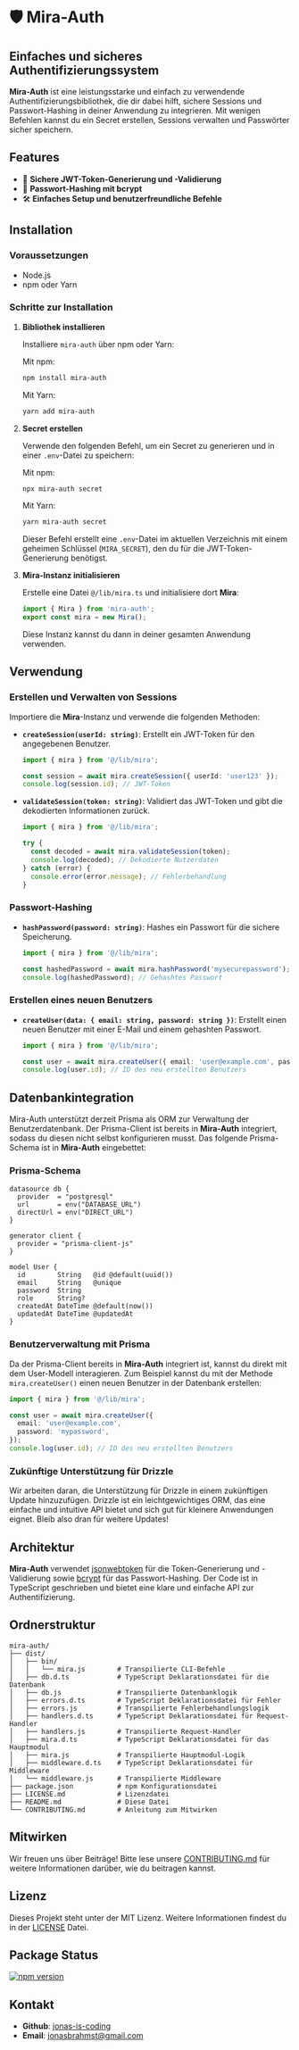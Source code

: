 # 🛡️ Mira-Auth

## Einfaches und sicheres Authentifizierungssystem

**Mira-Auth** ist eine leistungsstarke und einfach zu verwendende Authentifizierungsbibliothek, die dir dabei hilft, sichere Sessions und Passwort-Hashing in deiner Anwendung zu integrieren. Mit wenigen Befehlen kannst du ein Secret erstellen, Sessions verwalten und Passwörter sicher speichern.

## Features

- 🌟 **Sichere JWT-Token-Generierung und -Validierung**
- 🔐 **Passwort-Hashing mit bcrypt**
- 🛠️ **Einfaches Setup und benutzerfreundliche Befehle**

## Installation

### Voraussetzungen

- Node.js
- npm oder Yarn

### Schritte zur Installation

1. **Bibliothek installieren**

   Installiere `mira-auth` über npm oder Yarn:

   Mit npm:

   ```bash
   npm install mira-auth
   ```

   Mit Yarn:

   ```bash
   yarn add mira-auth
   ```

2. **Secret erstellen**

   Verwende den folgenden Befehl, um ein Secret zu generieren und in einer `.env`-Datei zu speichern:

   Mit npm:

   ```bash
   npx mira-auth secret
   ```

   Mit Yarn:

   ```bash
   yarn mira-auth secret
   ```

   Dieser Befehl erstellt eine `.env`-Datei im aktuellen Verzeichnis mit einem geheimen Schlüssel (`MIRA_SECRET`), den du für die JWT-Token-Generierung benötigst.

3. **Mira-Instanz initialisieren**

   Erstelle eine Datei `@/lib/mira.ts` und initialisiere dort **Mira**:

   ```typescript
   import { Mira } from 'mira-auth';
   export const mira = new Mira();
   ```

   Diese Instanz kannst du dann in deiner gesamten Anwendung verwenden.

## Verwendung

### Erstellen und Verwalten von Sessions

Importiere die **Mira**-Instanz und verwende die folgenden Methoden:

- **`createSession(userId: string)`**: Erstellt ein JWT-Token für den angegebenen Benutzer.

  ```typescript
  import { mira } from '@/lib/mira';

  const session = await mira.createSession({ userId: 'user123' });
  console.log(session.id); // JWT-Token
  ```

- **`validateSession(token: string)`**: Validiert das JWT-Token und gibt die dekodierten Informationen zurück.

  ```typescript
  import { mira } from '@/lib/mira';

  try {
    const decoded = await mira.validateSession(token);
    console.log(decoded); // Dekodierte Nutzerdaten
  } catch (error) {
    console.error(error.message); // Fehlerbehandlung
  }
  ```

### Passwort-Hashing

- **`hashPassword(password: string)`**: Hashes ein Passwort für die sichere Speicherung.

  ```typescript
  import { mira } from '@/lib/mira';

  const hashedPassword = await mira.hashPassword('mysecurepassword');
  console.log(hashedPassword); // Gehashtes Passwort
  ```

### Erstellen eines neuen Benutzers

- **`createUser(data: { email: string, password: string })`**: Erstellt einen neuen Benutzer mit einer E-Mail und einem gehashten Passwort.

  ```typescript
  import { mira } from '@/lib/mira';

  const user = await mira.createUser({ email: 'user@example.com', password: 'mypassword' });
  console.log(user.id); // ID des neu erstellten Benutzers
  ```

## Datenbankintegration

Mira-Auth unterstützt derzeit Prisma als ORM zur Verwaltung der Benutzerdatenbank. Der Prisma-Client ist bereits in **Mira-Auth** integriert, sodass du diesen nicht selbst konfigurieren musst. Das folgende Prisma-Schema ist in **Mira-Auth** eingebettet:

### Prisma-Schema

```prisma
datasource db {
  provider  = "postgresql"
  url       = env("DATABASE_URL")
  directUrl = env("DIRECT_URL")
}

generator client {
  provider = "prisma-client-js"
}

model User {
  id        String   @id @default(uuid())
  email     String   @unique
  password  String
  role      String?
  createdAt DateTime @default(now())
  updatedAt DateTime @updatedAt
}
```

### Benutzerverwaltung mit Prisma

Da der Prisma-Client bereits in **Mira-Auth** integriert ist, kannst du direkt mit dem User-Modell interagieren. Zum Beispiel kannst du mit der Methode `mira.createUser()` einen neuen Benutzer in der Datenbank erstellen:

```typescript
import { mira } from '@/lib/mira';

const user = await mira.createUser({
  email: 'user@example.com',
  password: 'mypassword',
});
console.log(user.id); // ID des neu erstellten Benutzers
```

### Zukünftige Unterstützung für Drizzle

Wir arbeiten daran, die Unterstützung für Drizzle in einem zukünftigen Update hinzuzufügen. Drizzle ist ein leichtgewichtiges ORM, das eine einfache und intuitive API bietet und sich gut für kleinere Anwendungen eignet. Bleib also dran für weitere Updates!

## Architektur

**Mira-Auth** verwendet [jsonwebtoken](https://www.npmjs.com/package/jsonwebtoken) für die Token-Generierung und -Validierung sowie [bcrypt](https://www.npmjs.com/package/bcrypt) für das Passwort-Hashing. Der Code ist in TypeScript geschrieben und bietet eine klare und einfache API zur Authentifizierung.

## Ordnerstruktur

```
mira-auth/
├── dist/
│   ├── bin/
│   │   └── mira.js        # Transpilierte CLI-Befehle
│   ├── db.d.ts            # TypeScript Deklarationsdatei für die Datenbank
│   ├── db.js              # Transpilierte Datenbanklogik
│   ├── errors.d.ts        # TypeScript Deklarationsdatei für Fehler
│   ├── errors.js          # Transpilierte Fehlerbehandlungslogik
│   ├── handlers.d.ts      # TypeScript Deklarationsdatei für Request-Handler
│   ├── handlers.js        # Transpilierte Request-Handler
│   ├── mira.d.ts          # TypeScript Deklarationsdatei für das Hauptmodul
│   ├── mira.js            # Transpilierte Hauptmodul-Logik
│   ├── middleware.d.ts    # TypeScript Deklarationsdatei für Middleware
│   └── middleware.js      # Transpilierte Middleware
├── package.json           # npm Konfigurationsdatei
├── LICENSE.md             # Lizenzdatei
├── README.md              # Diese Datei
└── CONTRIBUTING.md        # Anleitung zum Mitwirken
```

## Mitwirken

Wir freuen uns über Beiträge! Bitte lese unsere [CONTRIBUTING.md](https://github.com/jonas-is-coding/mira-auth/blob/main/CONTRIBUTING.md) für weitere Informationen darüber, wie du beitragen kannst.

## Lizenz

Dieses Projekt steht unter der MIT Lizenz. Weitere Informationen findest du in der [LICENSE](https://github.com/jonas-is-coding/mira-auth/blob/main/LICENSE.md) Datei.

## Package Status

[![npm version](https://badge.fury.io/js/mira-auth.svg)](https://www.npmjs.com/package/mira-auth)

## Kontakt

- **Github**: [jonas-is-coding](https://github.com/jonas-is-coding)
- **Email**: jonasbrahmst@gmail.com